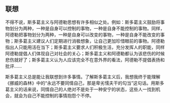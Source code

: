 ## 联想

​	不得不说，斯多葛主义与阿德勒思想有许多相似之处。例如：斯多葛主义鼓励将事物划分为两种，一种是自身可以控制的事物，一种是自身不能控制的事物。同样，阿德勒把事物划分为两种，一种是自身可以改变的事物，一种是自身不能改变的事物；斯多葛主义建议人们定期进行消极想象，让自己更加珍惜眼前的事物。阿德勒指出人只能用活在当下；斯多葛主义要求人们积极生活，充分发挥人的职能，同样阿德勒提倡人们体现自己对社会的关心；斯多葛主义和阿德勒都认为该悲伤的时候悲伤就好了；斯多葛主义认为人应该完全不在意外界的看法，阿德勒不提倡表扬和批评……

​	斯多葛主义总是能让我联想到许多事情。了解斯多葛主义后，我想我终于能理解《挪威的森林》中的“永远不要同情自己，那是卑劣懦夫干的勾当”这句话。用斯多葛主义的话来说，同情自己的人绝对不是处于一种安宁的状态，这些人一找到机会，就会为自己不能控制的事情抱怨个不停。

